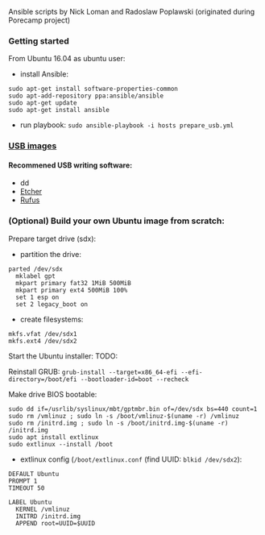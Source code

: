 
Ansible scripts by Nick Loman and Radoslaw Poplawski (originated during Porecamp project)

### Getting started

From Ubuntu 16.04 as ubuntu user:

- install Ansible:

```
sudo apt-get install software-properties-common
sudo apt-add-repository ppa:ansible/ansible
sudo apt-get update
sudo apt-get install ansible
```

- run playbook:
`sudo ansible-playbook -i hosts prepare_usb.yml`

### [USB images](https://artic.climb.ac.uk/)

#### Recommened USB writing software:
- dd
- [Etcher](https://etcher.io/)
- [Rufus](https://rufus.akeo.ie/)


### (Optional) Build your own Ubuntu image from scratch:

Prepare target drive (sdx):
-  partition the drive:
```
parted /dev/sdx
  mklabel gpt
  mkpart primary fat32 1MiB 500MiB
  mkpart primary ext4 500MiB 100%
  set 1 esp on
  set 2 legacy_boot on

```

- create filesystems:
```
mkfs.vfat /dev/sdx1
mkfs.ext4 /dev/sdx2
```

Start the Ubuntu installer:
  TODO:

Reinstall GRUB: `grub-install --target=x86_64-efi --efi-directory=/boot/efi --bootloader-id=boot --recheck`

Make drive BIOS bootable:
```
sudo dd if=/usrlib/syslinux/mbt/gptmbr.bin of=/dev/sdx bs=440 count=1
sudo rm /vmlinuz ; sudo ln -s /boot/vmlinuz-$(uname -r) /vmlinuz
sudo rm /initrd.img ; sudo ln -s /boot/initrd.img-$(uname -r) /initrd.img
sudo apt install extlinux
sudo extlinux --install /boot
```

- extlinux config (`/boot/extlinux.conf` (find UUID: `blkid /dev/sdx2`):
```
DEFAULT Ubuntu
PROMPT 1
TIMEOUT 50

LABEL Ubuntu
  KERNEL /vmlinuz
  INITRD /initrd.img
  APPEND root=UUID=$UUID
```
